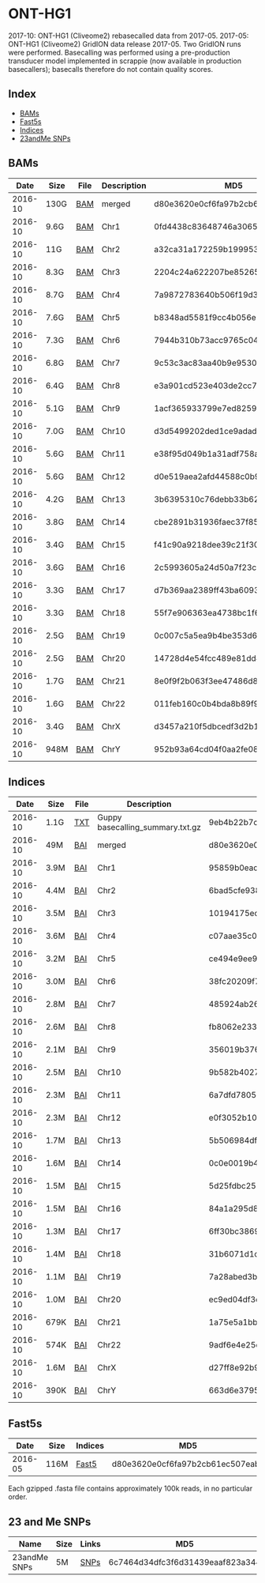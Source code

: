 # ONT-HG1

2017-10: ONT-HG1 (Cliveome2) rebasecalled data from 2017-05.
2017-05: ONT-HG1 (Cliveome2) GridION data release 2017-05. Two GridION runs were performed. Basecalling was performed using a pre-production transducer model implemented in scrappie (now available in production basecallers); basecalls therefore do not contain quality scores.

## Index

* [BAMs](#bams)
* [Fast5s](#fast5s)
* [Indices](#fast5s)
* [23andMe SNPs](#23-and-me-snps)

## BAMs ##

| Date    | Size | File                                                                                  | Description | MD5                              |
|---------|------|---------------------------------------------------------------------------------------|-------------|----------------------------------|
| 2016-10 | 130G | [BAM](https://s3-eu-west-1.amazonaws.com/ont-hg1b/alignment/merge_sort/cliveome2.bam) | merged      | d80e3620e0cf6fa97b2cb61ec507eabc |
| 2016-10 | 9.6G | [BAM](https://s3-eu-west-1.amazonaws.com/ont-hg1b/alignment/by_chr/chr1.bam)          | Chr1        | 0fd4438c83648746a306544977c9d53a |
| 2016-10 | 11G  | [BAM](https://s3-eu-west-1.amazonaws.com/ont-hg1b/alignment/by_chr/chr2.bam)          | Chr2        | a32ca31a172259b199953b0e8bc37fcd |
| 2016-10 | 8.3G | [BAM](https://s3-eu-west-1.amazonaws.com/ont-hg1b/alignment/by_chr/chr3.bam)          | Chr3        | 2204c24a622207be8526588ee1ea118b |
| 2016-10 | 8.7G | [BAM](https://s3-eu-west-1.amazonaws.com/ont-hg1b/alignment/by_chr/chr4.bam)          | Chr4        | 7a9872783640b506f19d382343e3742f |
| 2016-10 | 7.6G | [BAM](https://s3-eu-west-1.amazonaws.com/ont-hg1b/alignment/by_chr/chr5.bam)          | Chr5        | b8348ad5581f9cc4b056e1304c03d5a5 |
| 2016-10 | 7.3G | [BAM](https://s3-eu-west-1.amazonaws.com/ont-hg1b/alignment/by_chr/chr6.bam)          | Chr6        | 7944b310b73acc9765c0450c65a7f5b6 |
| 2016-10 | 6.8G | [BAM](https://s3-eu-west-1.amazonaws.com/ont-hg1b/alignment/by_chr/chr7.bam)          | Chr7        | 9c53c3ac83aa40b9e9530d3c0395919d |
| 2016-10 | 6.4G | [BAM](https://s3-eu-west-1.amazonaws.com/ont-hg1b/alignment/by_chr/chr8.bam)          | Chr8        | e3a901cd523e403de2cc7cdfb8e887e7 |
| 2016-10 | 5.1G | [BAM](https://s3-eu-west-1.amazonaws.com/ont-hg1b/alignment/by_chr/chr9.bam)          | Chr9        | 1acf365933799e7ed8259a9566ed6c48 |
| 2016-10 | 7.0G | [BAM](https://s3-eu-west-1.amazonaws.com/ont-hg1b/alignment/by_chr/chr10.bam)         | Chr10       | d3d5499202ded1ce9adadaa2acec3b0c |
| 2016-10 | 5.6G | [BAM](https://s3-eu-west-1.amazonaws.com/ont-hg1b/alignment/by_chr/chr11.bam)         | Chr11       | e38f95d049b1a31adf758a202a5e2e83 |
| 2016-10 | 5.6G | [BAM](https://s3-eu-west-1.amazonaws.com/ont-hg1b/alignment/by_chr/chr12.bam)         | Chr12       | d0e519aea2afd44588c0b9ce41b8df09 |
| 2016-10 | 4.2G | [BAM](https://s3-eu-west-1.amazonaws.com/ont-hg1b/alignment/by_chr/chr13.bam)         | Chr13       | 3b6395310c76debb33b62c3617a1a817 |
| 2016-10 | 3.8G | [BAM](https://s3-eu-west-1.amazonaws.com/ont-hg1b/alignment/by_chr/chr14.bam)         | Chr14       | cbe2891b31936faec37f85e13c2e21d0 |
| 2016-10 | 3.4G | [BAM](https://s3-eu-west-1.amazonaws.com/ont-hg1b/alignment/by_chr/chr15.bam)         | Chr15       | f41c90a9218dee39c21f3017c7577224 |
| 2016-10 | 3.6G | [BAM](https://s3-eu-west-1.amazonaws.com/ont-hg1b/alignment/by_chr/chr16.bam)         | Chr16       | 2c5993605a24d50a7f23c9c997cdf29c |
| 2016-10 | 3.3G | [BAM](https://s3-eu-west-1.amazonaws.com/ont-hg1b/alignment/by_chr/chr17.bam)         | Chr17       | d7b369aa2389ff43ba60933760df73c1 |
| 2016-10 | 3.3G | [BAM](https://s3-eu-west-1.amazonaws.com/ont-hg1b/alignment/by_chr/chr18.bam)         | Chr18       | 55f7e906363ea4738bc1f69d42ad17d3 |
| 2016-10 | 2.5G | [BAM](https://s3-eu-west-1.amazonaws.com/ont-hg1b/alignment/by_chr/chr19.bam)         | Chr19       | 0c007c5a5ea9b4be353d6264d5e9b98b |
| 2016-10 | 2.5G | [BAM](https://s3-eu-west-1.amazonaws.com/ont-hg1b/alignment/by_chr/chr20.bam)         | Chr20       | 14728d4e54fcc489e81dd4935cee09f1 |
| 2016-10 | 1.7G | [BAM](https://s3-eu-west-1.amazonaws.com/ont-hg1b/alignment/by_chr/chr21.bam)         | Chr21       | 8e0f9f2b063f3ee47486d80ff7d15319 |
| 2016-10 | 1.6G | [BAM](https://s3-eu-west-1.amazonaws.com/ont-hg1b/alignment/by_chr/chr22.bam)         | Chr22       | 011feb160c0b4bda8b89f91ff2706376 |
| 2016-10 | 3.4G | [BAM](https://s3-eu-west-1.amazonaws.com/ont-hg1b/alignment/by_chr/chrX.bam)          | ChrX        | d3457a210f5dbcedf3d2b1814e29c8d7 |
| 2016-10 | 948M | [BAM](https://s3-eu-west-1.amazonaws.com/ont-hg1b/alignment/by_chr/chrY.bam)          | ChrY        | 952b93a64cd04f0aa2fe089abddc40e8 |



## Indices ##
| Date    | Size | File                                                                                      | Description | MD5                              |
|---------|------|-------------------------------------------------------------------------------------------|-------------|----------------------------------|
| 2016-10 | 1.1G | [TXT](https://s3-eu-west-1.amazonaws.com/ont-hg1b/basecalling_summary.txt.gz)             | Guppy basecalling_summary.txt.gz  | 9eb4b22b7c5fd7dc410bf33db1027cef |
| 2016-10 | 49M  | [BAI](https://s3-eu-west-1.amazonaws.com/ont-hg1b/alignment/merge_sort/cliveome2.bam.bai) | merged      | d80e3620e0cf6fa97b2cb61ec507eabc |
| 2016-10 | 3.9M | [BAI](https://s3-eu-west-1.amazonaws.com/ont-hg1b/alignment/by_chr/chr1.bam.bai)          | Chr1        | 95859b0eac10349270dc91d8b2a11e99 |
| 2016-10 | 4.4M | [BAI](https://s3-eu-west-1.amazonaws.com/ont-hg1b/alignment/by_chr/chr2.bam.bai)          | Chr2        | 6bad5cfe938778250e35270ed5a033e7 |
| 2016-10 | 3.5M | [BAI](https://s3-eu-west-1.amazonaws.com/ont-hg1b/alignment/by_chr/chr3.bam.bai)          | Chr3        | 10194175ece7f20cd848799f0ea03e35 |
| 2016-10 | 3.6M | [BAI](https://s3-eu-west-1.amazonaws.com/ont-hg1b/alignment/by_chr/chr4.bam.bai)          | Chr4        | c07aae35c0b2c1a357c56e080316af62 |
| 2016-10 | 3.2M | [BAI](https://s3-eu-west-1.amazonaws.com/ont-hg1b/alignment/by_chr/chr5.bam.bai)          | Chr5        | ce494e9ee932a80aa94616207e5a8dc6 |
| 2016-10 | 3.0M | [BAI](https://s3-eu-west-1.amazonaws.com/ont-hg1b/alignment/by_chr/chr6.bam.bai)          | Chr6        | 38fc20209f7fc06f81ae3a2e9c5cde9c |
| 2016-10 | 2.8M | [BAI](https://s3-eu-west-1.amazonaws.com/ont-hg1b/alignment/by_chr/chr7.bam.bai)          | Chr7        | 485924ab264e33f15bfdd13e190b3264 |
| 2016-10 | 2.6M | [BAI](https://s3-eu-west-1.amazonaws.com/ont-hg1b/alignment/by_chr/chr8.bam.bai)          | Chr8        | fb8062e233eef1b3647148c7fd34fa83 |
| 2016-10 | 2.1M | [BAI](https://s3-eu-west-1.amazonaws.com/ont-hg1b/alignment/by_chr/chr9.bam.bai)          | Chr9        | 356019b3761502ded684ea2a6c3ca1bc |
| 2016-10 | 2.5M | [BAI](https://s3-eu-west-1.amazonaws.com/ont-hg1b/alignment/by_chr/chr10.bam.bai)         | Chr10       | 9b582b402782c8be1229a78fd600391b |
| 2016-10 | 2.3M | [BAI](https://s3-eu-west-1.amazonaws.com/ont-hg1b/alignment/by_chr/chr11.bam.bai)         | Chr11       | 6a7dfd7805eca7af43a1e32e74af3c8f |
| 2016-10 | 2.3M | [BAI](https://s3-eu-west-1.amazonaws.com/ont-hg1b/alignment/by_chr/chr12.bam.bai)         | Chr12       | e0f3052b106caeb1d957e47ff2523b7b |
| 2016-10 | 1.7M | [BAI](https://s3-eu-west-1.amazonaws.com/ont-hg1b/alignment/by_chr/chr13.bam.bai)         | Chr13       | 5b506984df5606b329df41ecc5348203 |
| 2016-10 | 1.6M | [BAI](https://s3-eu-west-1.amazonaws.com/ont-hg1b/alignment/by_chr/chr14.bam.bai)         | Chr14       | 0c0e0019b40afeb0aff6d326826db29a |
| 2016-10 | 1.5M | [BAI](https://s3-eu-west-1.amazonaws.com/ont-hg1b/alignment/by_chr/chr15.bam.bai)         | Chr15       | 5d25fdbc2580cecee3e20c75349ad370 |
| 2016-10 | 1.5M | [BAI](https://s3-eu-west-1.amazonaws.com/ont-hg1b/alignment/by_chr/chr16.bam.bai)         | Chr16       | 84a1a295d8e8cf468e8715b4849c21b4 |
| 2016-10 | 1.3M | [BAI](https://s3-eu-west-1.amazonaws.com/ont-hg1b/alignment/by_chr/chr17.bam.bai)         | Chr17       | 6ff30bc38696fb63556653153ff27e2d |
| 2016-10 | 1.4M | [BAI](https://s3-eu-west-1.amazonaws.com/ont-hg1b/alignment/by_chr/chr18.bam.bai)         | Chr18       | 31b6071d1cfb4beda3b510044580700c |
| 2016-10 | 1.1M | [BAI](https://s3-eu-west-1.amazonaws.com/ont-hg1b/alignment/by_chr/chr19.bam.bai)         | Chr19       | 7a28abed3be88e00b5d54e393df0e9c5 |
| 2016-10 | 1.0M | [BAI](https://s3-eu-west-1.amazonaws.com/ont-hg1b/alignment/by_chr/chr20.bam.bai)         | Chr20       | ec9ed04df3d2e336e505eb686c96a34a |
| 2016-10 | 679K | [BAI](https://s3-eu-west-1.amazonaws.com/ont-hg1b/alignment/by_chr/chr21.bam.bai)         | Chr21       | 1a75e5a1bbff059ff90b232fde36357f |
| 2016-10 | 574K | [BAI](https://s3-eu-west-1.amazonaws.com/ont-hg1b/alignment/by_chr/chr22.bam.bai)         | Chr22       | 9adf6e4e25d152a846f20b233e74ac59 |
| 2016-10 | 1.6M | [BAI](https://s3-eu-west-1.amazonaws.com/ont-hg1b/alignment/by_chr/chrX.bam.bai)          | ChrX        | d27ff8e92b93c9fba7dde25336b4cbb6 |
| 2016-10 | 390K | [BAI](https://s3-eu-west-1.amazonaws.com/ont-hg1b/alignment/by_chr/chrY.bam.bai)          | ChrY        | 663d6e3795f3459c777dd79c1415e69e |

## Fast5s ##

| Date    | Size | Indices                                                                   | MD5                              |
|---------|------|---------------------------------------------------------------------------|----------------------------------|
| 2016-05 | 116M | [Fast5](https://s3-eu-west-1.amazonaws.com/ont-hg1b/fast5-listing.txt.gz) | d80e3620e0cf6fa97b2cb61ec507eabc |

Each gzipped .fasta file contains approximately 100k reads, in no particular order.

## 23 and Me SNPs ##

| Name         | Size | Links                                                                                                        | MD5                              |
|--------------|------|--------------------------------------------------------------------------------------------------------------|----------------------------------|
| 23andMe SNPs | 5M   | [SNPs](https://s3-eu-west-1.amazonaws.com/ont-hg1b/23andMe/genome_Clive_Brown_v2_Full_20171006051504.txt.gz) | 6c7464d34dfc3f6d31439eaaf823a344 |
